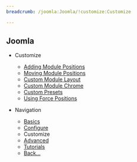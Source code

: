```yaml
---
breadcrumb: /joomla:Joomla/!customize:Customize

---
```


Joomla
------

* Customize

    - [Adding Module Positions]()
    - [Moving Module Positions](moving_module_positions.md)
    - [Custom Module Layout](custom_module_layout.md)
    - [Custom Module Chrome](custom_module_chrome.md)
    - [Custom Presets](custom_presets.md)
    - [Using Force Positions](using_force_positions.md)

* Navigation

	- [Basics](../basics)
	- [Configure](../configure)
	- Customize
	- [Advanced](../advanced)
	- [Tutorials](../tutorials)
	- [Back...](../)
